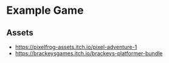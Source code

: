 # Example Game

## Assets

- https://pixelfrog-assets.itch.io/pixel-adventure-1
- https://brackeysgames.itch.io/brackeys-platformer-bundle
